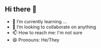 ## Hi there 👋


- 🌱 I’m currently learning ...
- 👯 I’m looking to collaborate on anything 
- 📫 How to reach me: I'm not sure
- 😄 Pronouns: He/They

